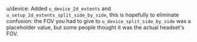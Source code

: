 u/device: Added `u_device_2d_extents` and
`u_setup_2d_extents_split_side_by_side`, this is hopefully to eliminate
confusion: the FOV you had to give to `u_device_split_side_by_side` was a
placeholder value, but some people thought it was the actual headset's FOV.
